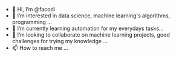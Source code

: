 - 👋 Hi, I’m @facodi
- 👀 I’m interested in data science, machine learning's algorithms, programming ...
- 🌱 I’m currently learning automation for my everydays tasks...
- 💞️ I’m looking to collaborate on machine learning projects, good challenges for trying my knowledge ...
- 📫 How to reach me ...

<!---
facodi/facodi is a ✨ special ✨ repository because its `README.md` (this file) appears on your GitHub profile.
You can click the Preview link to take a look at your changes.
--->
